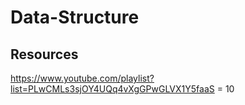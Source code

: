 # Data-Structure

## Resources

https://www.youtube.com/playlist?list=PLwCMLs3sjOY4UQq4vXgGPwGLVX1Y5faaS = 10
